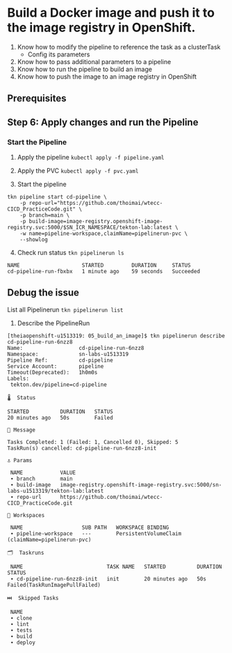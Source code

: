 # Build a Docker image and push it to the image registry in OpenShift.

1. Know how to modify the pipeline to reference the task as a clusterTask 
    * Config its parameters 
2. Know how to pass additional parameters to a pipeline 
3. Know how to run the pipeline to build an image 
4. Know how to push the image to an image registry in OpenShift 


## Prerequisites



## Step 6: Apply changes and run the Pipeline 


### Start the Pipeline 

1. Apply the pipeline 
`kubectl apply -f pipeline.yaml`
2. Apply the PVC 
`kubectl apply -f pvc.yaml`

3. Start the pipeline 

```shell
tkn pipeline start cd-pipeline \
    -p repo-url="https://github.com/thoimai/wtecc-CICD_PracticeCode.git" \
    -p branch=main \
    -p build-image=image-registry.openshift-image-registry.svc:5000/$SN_ICR_NAMESPACE/tekton-lab:latest \
    -w name=pipeline-workspace,claimName=pipelinerun-pvc \
    --showlog
```


4. Check run status 
`tkn pipelinerun ls`

```log  
NAME                    STARTED         DURATION     STATUS
cd-pipeline-run-fbxbx   1 minute ago    59 seconds   Succeeded
```


## Debug the issue 

List all Pipelinerun 
`tkn pipelinerun list`

1. Describe the PipelineRun

```log 
[theiaopenshift-u1513319: 05_build_an_image]$ tkn pipelinerun describe cd-pipeline-run-6nzz8 
Name:                  cd-pipeline-run-6nzz8
Namespace:             sn-labs-u1513319
Pipeline Ref:          cd-pipeline
Service Account:       pipeline
Timeout(Deprecated):   1h0m0s
Labels:
 tekton.dev/pipeline=cd-pipeline

🌡️  Status

STARTED          DURATION   STATUS
20 minutes ago   50s        Failed

💌 Message

Tasks Completed: 1 (Failed: 1, Cancelled 0), Skipped: 5
TaskRun(s) cancelled: cd-pipeline-run-6nzz8-init

⚓ Params

 NAME            VALUE
 ∙ branch        main
 ∙ build-image   image-registry.openshift-image-registry.svc:5000/sn-labs-u1513319/tekton-lab:latest
 ∙ repo-url      https://github.com/thoimai/wtecc-CICD_PracticeCode.git

📂 Workspaces

 NAME                   SUB PATH   WORKSPACE BINDING
 ∙ pipeline-workspace   ---        PersistentVolumeClaim (claimName=pipelinerun-pvc)

🗂  Taskruns

 NAME                           TASK NAME   STARTED          DURATION   STATUS
 ∙ cd-pipeline-run-6nzz8-init   init        20 minutes ago   50s        Failed(TaskRunImagePullFailed)

⏭️  Skipped Tasks

 NAME
 ∙ clone
 ∙ lint
 ∙ tests
 ∙ build
 ∙ deploy
```




